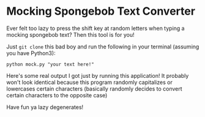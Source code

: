 # Mocking Spongebob Text Converter

Ever felt too lazy to press the shift key at random letters when typing a mocking spongebob text? Then this tool is for you!

Just `git clone` this bad boy and run the following in your terminal (assuming you have Python3):
```
python mock.py "your text here!"
```
Here's some real output I got just by running this application! It probably won't look identical because this program randomly capitalizes or lowercases certain characters (basically randomly decides to convert certain characters to the opposite case)

Have fun ya lazy degenerates!
